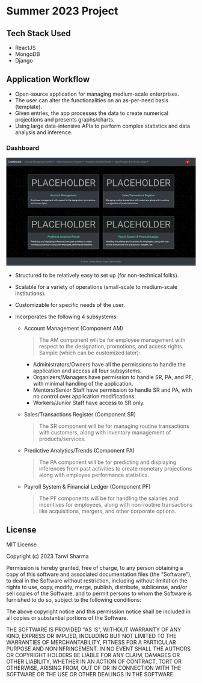 # Summer 2023 Project

## Tech Stack Used

- ReactJS
- MongoDB
- Django

## Application Workflow

- Open-source application for managing medium-scale enterprises.
- The user can alter the functionalities on an as-per-need basis (template).
- Given entries, the app processes the data to create numerical projections and presents graphs/charts.
- Using large data-intensive APIs to perform complex statistics and data analysis and inference.

### Dashboard

<img src="./Dashboard.png">

- Structured to be relatively easy to set up (for non-technical folks).

- Scalable for a variety of operations (small-scale to medium-scale institutions).

- Customizable for specific needs of the user.

- Incorporates the following 4 subsystems:

  - Account Management (Component AM)

    > The AM component will be for employee management with respect to the designation, promotions, and access rights. Sample (which can be customized later):

    - Administrators/Owners have all the permissions to handle the application and access all four subsystems.
    - Organizers/Managers have permission to handle SR, PA, and PF, with minimal handling of the application.
    - Mentors/Senior Staff have permission to handle SR and PA, with no control over application modifications.
    - Workers/Junior Staff have access to SR only.

  - Sales/Transactions Register (Component SR)
    > The SR component will be for managing routine transactions with customers, along with inventory management of products/services.
  - Predictive Analytics/Trends (Component PA)
    > The PA component will be for predicting and displaying inferences from past activities to create monetary projections along with employee performance statistics.
  - Payroll System & Financial Ledger (Component PF)
    > The PF components will be for handling the salaries and incentives for employees, along with non-routine transactions like acquisitions, mergers, and other corporate options.

## License

MIT License

Copyright (c) 2023 Tanvi Sharma

Permission is hereby granted, free of charge, to any person obtaining a copy
of this software and associated documentation files (the "Software"), to deal
in the Software without restriction, including without limitation the rights
to use, copy, modify, merge, publish, distribute, sublicense, and/or sell
copies of the Software, and to permit persons to whom the Software is
furnished to do so, subject to the following conditions:

The above copyright notice and this permission notice shall be included in all
copies or substantial portions of the Software.

THE SOFTWARE IS PROVIDED "AS IS", WITHOUT WARRANTY OF ANY KIND, EXPRESS OR
IMPLIED, INCLUDING BUT NOT LIMITED TO THE WARRANTIES OF MERCHANTABILITY,
FITNESS FOR A PARTICULAR PURPOSE AND NONINFRINGEMENT. IN NO EVENT SHALL THE
AUTHORS OR COPYRIGHT HOLDERS BE LIABLE FOR ANY CLAIM, DAMAGES OR OTHER
LIABILITY, WHETHER IN AN ACTION OF CONTRACT, TORT OR OTHERWISE, ARISING FROM,
OUT OF OR IN CONNECTION WITH THE SOFTWARE OR THE USE OR OTHER DEALINGS IN THE
SOFTWARE.
